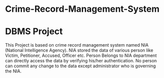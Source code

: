 # Crime-Record-Management-System

# DBMS Project

This Project is based on crime record management system named NIA (National Intelligence Agency).
NIA stored the data of various person like Victim, Petitioner, Accused, Officer etc. Person Belongs to NIA department can directly access the data by verifying his/her authentication. No person can commit any change to the data except administrator who is governing the NIA. 
